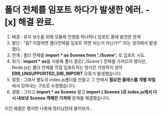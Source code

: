 # 폴더 전체를 임포트 하다가 발생한 에러. - [x] 해결 완료.
1. 배경 : 유지 보수를 위해 모듈화 진행중 하나하나 임포트 중에 발견한 문제 
2. 발단 : "음? 이럴꺼면 폴더전체를 임포트 하면 되는거 아닌가?" 라는 생각에서 발생했다.
3. 전개 : 폴더 전체를 **import * as Scenes from './Scene';** 로 임포트 시도.
4. 위기 : **import * as**를 사용해 폴더 경로('./Scene') 전체를 가져오려 했지만, Node.js는 폴더 전체를 직접 임포트하는 방식은 지원하지 않아 **ERR_UNSUPPORTED_DIR_IMPORT** 오류가 발생했습니다.
5. 절정 : 그래서 별도의 index.js폴더를 만들고 그 안에서 **필요한 클래스를 개별 파일**에서 모아내는 구조로 수정했습니다.
6. 결말 : 그리고 **import * as Scenes** 말고 **import { Scenes }로 index.js에서 다시 내보낸 Scenes 객체만 가져와** 문제를 해결했습니다.

이건 해결은 헀지만 나중에 튜터님한테 물어보자..

# 

